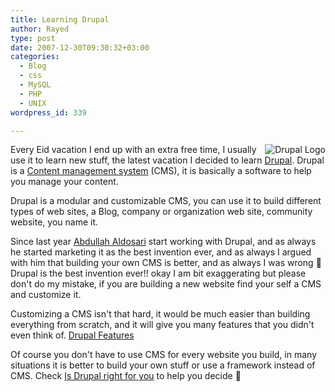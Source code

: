 ```yaml
---
title: Learning Drupal
author: Rayed
type: post
date: 2007-12-30T09:30:32+03:00
categories:
  - Blog
  - css
  - MySQL
  - PHP
  - UNIX
wordpress_id: 339

---
```

<img src='/static/uploads/2007/12/drupal-logo_50x50.gif' alt='Drupal Logo' align="right" />

Every Eid vacation I end up with an extra free time, I usually use it to learn new stuff, the latest vacation I decided to learn <a href="http://drupal.org/">Drupal</a>. Drupal is a <a href="http://en.wikipedia.org/wiki/Content_management_system">Content management system</a> (CMS), it is basically a software to help you manage your content.

Drupal is a modular and customizable CMS, you can use it to build different types of web sites, a Blog, company or organization web site, community website, you name it.

Since last year <a href="http://blog.ibraq.com/">Abdullah Aldosari</a> start working with Drupal, and as always he started marketing it as the best invention ever, and as always I argued with him that building your own CMS is better, and as always I was wrong 🙂 Drupal is the best invention ever!! okay I am bit exaggerating but please don't do my mistake, if you are building a new website find your self a CMS and customize it.

Customizing a CMS isn't that hard, it would be much easier than building everything from scratch, and it will give you many features that you didn't even think of. <a href="http://drupal.org/features">Drupal Features</a>

Of course you don't have to use CMS for every website you build, in many situations it is better to build your own stuff or use a framework instead of CMS. Check <a href="http://drupal.org/handbook/is-drupal-right-for-you">Is Drupal right for you</a> to help you decide 🙂

